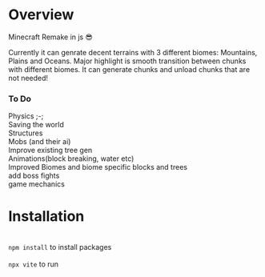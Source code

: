 <h1>Overview</h1>
Minecraft Remake in js 😎

Currently it can genrate decent terrains with 3 different biomes: Mountains, Plains and Oceans. Major highlight is smooth transition between chunks with different biomes.
It can generate chunks and unload chunks that are not needed!

<h3>To Do</h3>
Physics ;-; <br>
Saving the world<br>
Structures<br>
Mobs (and their ai)<br>
Improve existing tree gen<br>
Animations(block breaking, water etc)<br>
Improved Biomes and biome specific blocks and trees<br>
add boss fights<br>
game mechanics <br>

<h1>Installation</h1><br>
<code>npm install</code> to install packages<br>
<br><code>npx vite</code> to run

